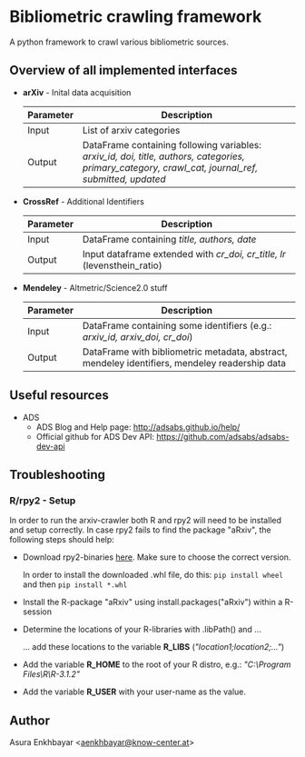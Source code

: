 # Bibliometric crawling framework

A python framework to crawl various bibliometric sources.

## Overview of all implemented interfaces

* **arXiv** - Inital data acquisition

  | Parameter | Description |
  | -------   | ------------- |
  | Input     | List of arxiv categories  |
  | Output    | DataFrame containing following variables: *arxiv_id, doi, title, authors, categories, primary_category, crawl_cat, journal_ref, submitted, updated*|

* **CrossRef** - Additional Identifiers

  | Parameter | Description |
  | -------   | ------------- |
  | Input     | DataFrame containing *title, authors, date* |
  | Output    | Input dataframe extended with *cr_doi, cr_title, lr* (levensthein_ratio) |

* **Mendeley** - Altmetric/Science2.0 stuff

  | Parameter | Description |
  | -------   | ------------- |
  | Input     | DataFrame containing some identifiers (e.g.: *arxiv_id, arxiv_doi, cr_doi*)  |
  | Output    | DataFrame with bibliometric metadata, abstract, mendeley identifiers, mendeley readership data |

## Useful resources

+ ADS
  + ADS Blog and Help page: http://adsabs.github.io/help/
  + Official github for ADS Dev API: https://github.com/adsabs/adsabs-dev-api

## Troubleshooting

### R/rpy2 - Setup

In order to run the arxiv-crawler both R and rpy2 will need to be installed and setup correctly.
In case rpy2 fails to find the package "aRxiv", the following steps should help:

* Download rpy2-binaries [here](http://www.lfd.uci.edu/~gohlke/pythonlibs/#rpy2). Make sure to choose the correct version.

  In order to install the downloaded .whl file, do this: `pip install wheel` and then `pip install *.whl`
  
* Install the R-package "aRxiv" using install.packages("aRxiv") within a R-session
* Determine the locations of your R-libraries with .libPath() and ...

  ... add these locations to the variable **R_LIBS** (*"location1;location2;..."*)
  
* Add the variable **R_HOME** to the root of your R distro, e.g.: *"C:\Program Files\R\R-3.1.2"*
* Add the variable **R_USER** with your user-name as the value.

## Author

Asura Enkhbayar  <[aenkhbayar@know-center.at](aenkhbayar@know-center.at)>
